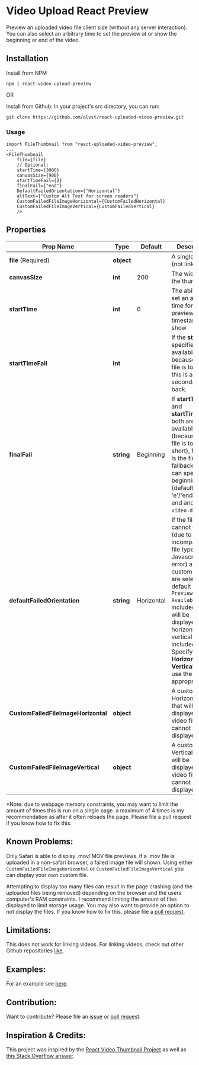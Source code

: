 # Video Upload React Preview

Preview an uploaded video file client side (without any server interaction). You can also select an arbitrary time to set the preview at or show the beginning or end of the video.

## Installation

Install from NPM

```
npm i react-video-upload-preview
```

OR

Install from Github: In your project's src directory, you can run:

```
git clone https://github.com/alvst/react-uploaded-video-preview.git
```

### Usage

```es6
import FileThumbnail from "react-uploaded-video-preview";
...
<FileThumbnail
    file={file}
    // Optional:
    startTime={3000}
    canvasSize={900}
    startTimeFail={2}
    finalFail={"end"}
    DefaultFailedOrientation={"Horizontal"}
    altText={"Custom Alt Text for screen readers"}
    CustomFailedFileImageHorizontal={CustomFailedHorizontal}
    CustomFailedFileImageVertical={CustomFailedVertical}
    />
```


## Properties

| Prop Name | Type | Default | Description |
| --- | --- | --- | --- |
| **file** (Required) | **object** | | A single file (not link) |
| **canvasSize** | **int** | 200 | The width of the thumbnail. |
| **startTime** | **int** | 0 | The ability to set an arbitrary time for the preview timestamp to show |
| **startTimeFail** | **int** |  | If the **startTime** specified is not available, because the file is too short, this is a secondary fall back. |
| **finalFail** | **string** | Beginning | If **startTime** and **startTimeFail** both are not available (because the file is too short), finalFail is the final fallback. You can specify beginning (default) or 'e'/'end' for end and ```video.duration```. |
| **defaultFailedOrientation** | **string** | Horizontal | If the file cannot display (due to incompatable file type or a Javascript error) and if no custom files are selected, a default ```Video Preview Not Available``` file is included that will be displayed. One horizontal, one vertical file are included. Specifying **Horizontal** or **Vertical** will use the appropriate file. |
| **CustomFailedFileImageHorizontal** | **object** | | A custom Horizontal file that will be displayed if the video file cannot be displayed|
| **CustomFailedFileImageVertical** | **object** | | A custom Vertical file that will be displayed if the video file cannot be displayed |

*Note: due to webpage memory constraints, you may want to limit the amount of times this is run on a single page. a maximum of 4 times is my recommendation as after it often reloads the page. Please file a pull request if you know how to fix this.

## Known Problems:

Only Safari is able to display .mov/.MOV file previews. If a .mov file is uploaded in a non-safari browser, a failed image file will shown. Using either ```CustomFailedFileImageHorizontal``` or ```CustomFailedFileImageVertical``` you can display your own custom file.

Attempting to display too many files can result in the page crashing (and the uploaded files being removed) depending on the browser and the users computer's RAM constraints. I recommend limiting the amount of files displayed to limit storage usage. You may also want to provide an option to not display the files.  If you know how to fix this, please file a [pull request](https://github.com/alvst/react-uploaded-video-preview/pulls). 

## Limitations:

This does not work for linking videos. For linking videos, check out other Github repositories [like](https://github.com/brothatru/react-video-thumbnail).

## Examples:

For an example see [here](https://github.com/alvst/demo-react-uploaded-video-preview).

## Contribution:

Want to contribute? Please file an [issue](https://github.com/alvst/react-uploaded-video-preview/issues) or [pull request](https://github.com/alvst/react-uploaded-video-preview/pulls).

## Inspiration & Credits:

This project was inspired by the [React Video Thumbnail Project](https://github.com/brothatru/react-video-thumbnail) as well as [this Stack Overflow answer](https://stackoverflow.com/a/63474748/10516042).